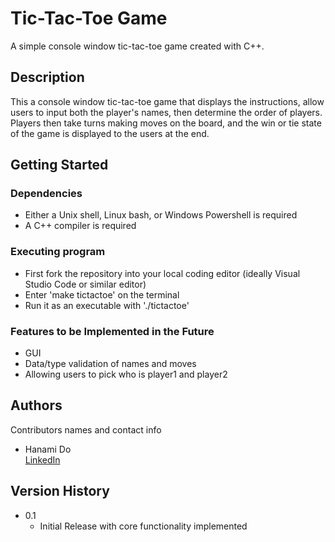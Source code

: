 # Tic-Tac-Toe Game

A simple console window tic-tac-toe game created with C++. 

## Description

This a console window tic-tac-toe game that displays the instructions, allow users to input both the player's names, then determine the order of players. 
Players then take turns making moves on the board, and the win or tie state of the game is displayed to the users at the end. 

## Getting Started

### Dependencies

* Either a Unix shell, Linux bash, or Windows Powershell is required
* A C++ compiler is required

### Executing program

* First fork the repository into your local coding editor (ideally Visual Studio Code or similar editor)
* Enter 'make tictactoe' on the terminal
* Run it as an executable with './tictactoe'

### Features to be Implemented in the Future

* GUI
* Data/type validation of names and moves
* Allowing users to pick who is player1 and player2

## Authors

Contributors names and contact info
* Hanami Do  
[LinkedIn](https://www.linkedin.com/in/hanami-do-a25678184/)

## Version History
* 0.1
    * Initial Release with core functionality implemented
